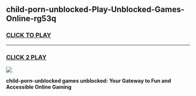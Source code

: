 
## child-porn-unblocked-Play-Unblocked-Games-Online-rg53q
<h3>
<a href="https://premium76.site?title=child-porn-unblocked&ref=25A">CLICK TO PLAY</a></h3>
<hr>

<h3>
<a href="https://premium76.site?title=child-porn-unblocked&ref=25A">CLICK 2 PLAY</a>
  
</h3>

<a href="https://premium76.site?title=child-porn-unblocked&ref=25A"><img src="https://clearcache.store/games.png"></a>


**child-porn-unblocked games unblocked: Your Gateway to Fun and Accessible Online Gaming**
